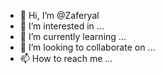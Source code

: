 - 👋 Hi, I’m @Zaferyal
- 👀 I’m interested in ...
- 🌱 I’m currently learning ...
- 💞️ I’m looking to collaborate on ...
- 📫 How to reach me ...

<!---
Zaferyal/Zaferyal is a ✨ special ✨ repository because its `README.md` (this file) appears on your GitHub profile.
You can click the Preview link to take a look at your changes.
--->
